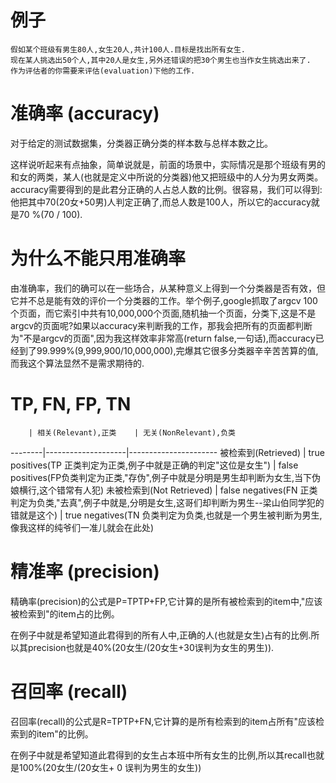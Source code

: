 例子
====

```
假如某个班级有男生80人,女生20人,共计100人.目标是找出所有女生.
现在某人挑选出50个人,其中20人是女生,另外还错误的把30个男生也当作女生挑选出来了.
作为评估者的你需要来评估(evaluation)下他的工作.
```


准确率 (accuracy)
================
对于给定的测试数据集，分类器正确分类的样本数与总样本数之比。

这样说听起来有点抽象，简单说就是，前面的场景中，实际情况是那个班级有男的和女的两类，某人(也就是定义中所说的分类器)他又把班级中的人分为男女两类。accuracy需要得到的是此君分正确的人占总人数的比例。很容易，我们可以得到:他把其中70(20女+50男)人判定正确了,而总人数是100人，所以它的accuracy就是70 %(70 / 100).

为什么不能只用准确率
=================
由准确率，我们的确可以在一些场合，从某种意义上得到一个分类器是否有效，但它并不总是能有效的评价一个分类器的工作。举个例子,google抓取了argcv 100个页面，而它索引中共有10,000,000个页面,随机抽一个页面，分类下,这是不是argcv的页面呢?如果以accuracy来判断我的工作，那我会把所有的页面都判断为"不是argcv的页面",因为我这样效率非常高(return false,一句话),而accuracy已经到了99.999%(9,999,900/10,000,000),完爆其它很多分类器辛辛苦苦算的值,而我这个算法显然不是需求期待的.

TP, FN, FP, TN
===============

		| 相关(Relevant),正类	 | 无关(NonRelevant),负类
--------|--------------------|----------------------
被检索到(Retrieved) | true positives(TP 正类判定为正类,例子中就是正确的判定"这位是女生") | false positives(FP负类判定为正类,"存伪",例子中就是分明是男生却判断为女生,当下伪娘横行,这个错常有人犯)
未被检索到(Not Retrieved) | false negatives(FN 正类判定为负类,"去真",例子中就是,分明是女生,这哥们却判断为男生--梁山伯同学犯的错就是这个) | true negatives(TN 负类判定为负类,也就是一个男生被判断为男生,像我这样的纯爷们一准儿就会在此处)

精准率 (precision)
=================

精确率(precision)的公式是P=TPTP+FP,它计算的是所有被检索到的item中,"应该被检索到"的item占的比例。

在例子中就是希望知道此君得到的所有人中,正确的人(也就是女生)占有的比例.所以其precision也就是40%(20女生/(20女生+30误判为女生的男生)).

召回率 (recall)
==============

召回率(recall)的公式是R=TPTP+FN,它计算的是所有检索到的item占所有"应该检索到的item"的比例。

在例子中就是希望知道此君得到的女生占本班中所有女生的比例,所以其recall也就是100%(20女生/(20女生+ 0 误判为男生的女生))
